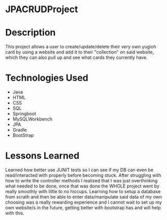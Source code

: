 # JPACRUDProject

# Description
This project allows a user to create/update/delete their very own yugioh card by using a website and add it to their "collection" on said website, which they can also pull up and see what cards they currently have.

# Technologies Used
* Java
* HTML
* CSS
* SQL
* Springboot
* MySQLWorkbench
* JPA
* Gradle
* BootStrap

# Lessons Learned
Learned how better use JUNIT tests so I can see if my DB can even be read/interacted with properly before becoming stuck.
After struggling with how to write the controller methods I realized that I was just overthinking what needed to be done, once that was done the WHOLE project went by really smoothly with little to no hiccups. 
Learning how to setup a database from scrath and then be able to enter data/manipulate said data of my own choosing was a really rewarding experience and I cannot wait to set up my own website/s in the future, getting better with bootstrap has and will help with this.





